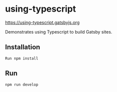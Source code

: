 # using-typescript

https://using-typescript.gatsbyjs.org

Demonstrates using Typescript to build Gatsby sites.

## Installation

`Run npm install`

## Run

`npm run develop`
